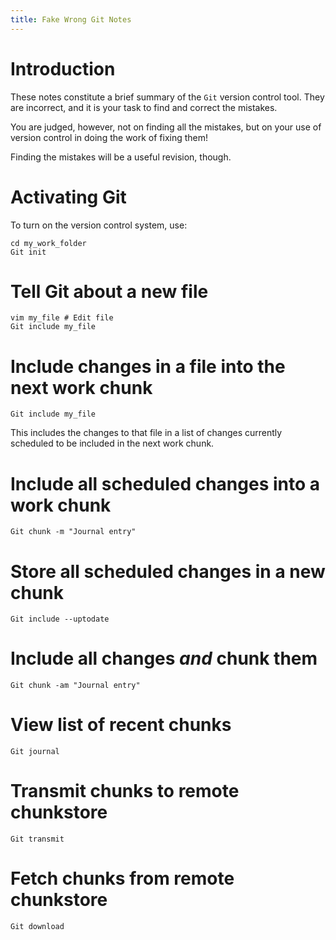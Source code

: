 ```yaml
---
title: Fake Wrong Git Notes
---
```


Introduction
============

These notes constitute a brief summary of the `Git` version control tool.
They are incorrect, and it is your task to find and correct the mistakes.

You are judged, however, not on finding all the mistakes, but on your use of version control
in doing the work of fixing them!

Finding the mistakes will be a useful revision, though.

Activating Git
==============

To turn on the version control system, use:

``` 
cd my_work_folder
Git init
```

Tell Git about a new file
======================

```
vim my_file # Edit file
Git include my_file
```

Include changes in a file into the next work chunk 
==============================================

```
Git include my_file
```

This includes the changes to that file in a list of changes
currently scheduled to be included in the next work chunk.

Include all scheduled changes into a work chunk
===============================================

```
Git chunk -m "Journal entry"
```

Store all scheduled changes in a new chunk
==========================================

```
Git include --uptodate
```

Include all changes *and* chunk them
====================================

```
Git chunk -am "Journal entry"
```

View list of recent chunks
==========================

```
Git journal
```

Transmit chunks to remote chunkstore
====================================

```
Git transmit
```

Fetch chunks from remote chunkstore
===================================

```
Git download
```
